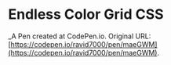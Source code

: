 # Endless Color Grid CSS
 _A Pen created at CodePen.io. Original URL: [https://codepen.io/ravid7000/pen/maeGWM](https://codepen.io/ravid7000/pen/maeGWM).

 